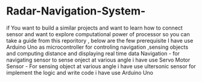 # Radar-Navigation-System-
if You want to build a similar projects and want to learn how to connect sensor and want to explore computational power of processor so you can take a guide from this reporitory ,
below are the few prerequisite 
I have use Arduino Uno as microcontroller for controling navigation ,sensing objects and computing distance and displaying real time data 
Navigation - for navigating sensor to sense onject at various angle i have use Servo Motor 
Sensor - For sensing object at various angle i have use ultersonic sensor 
for implement the logic and write code i have use Arduino Uno 
